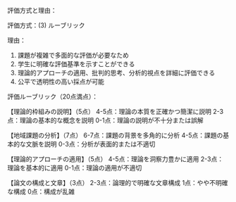 評価方式と理由：

評価方式：(3) ルーブリック

理由：
1. 課題が複雑で多面的な評価が必要なため
2. 学生に明確な評価基準を示すことができる
3. 理論的アプローチの適用、批判的思考、分析的視点を詳細に評価できる
4. 公平で透明性の高い採点が可能

評価ルーブリック（20点満点）：

【理論的枠組みの説明】（5点）
4-5点：理論の本質を正確かつ簡潔に説明
2-3点：理論の基本的な概念を説明
0-1点：理論の説明が不十分または誤解

【地域課題の分析】（7点）
6-7点：課題の背景を多角的に分析
4-5点：課題の基本的な文脈を説明
0-3点：分析が表面的または不適切

【理論的アプローチの適用】（5点）
4-5点：理論を洞察力豊かに適用
2-3点：理論を基本的に適用
0-1点：理論の適用が不適切

【論文の構成と文章】（3点）
2-3点：論理的で明確な文章構成
1点：やや不明確な構成
0点：構成が乱雑